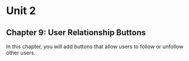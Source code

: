 # Unit 2
## Chapter 9: User Relationship Buttons

In this chapter, you will add buttons that allow users to follow or unfollow other users.
